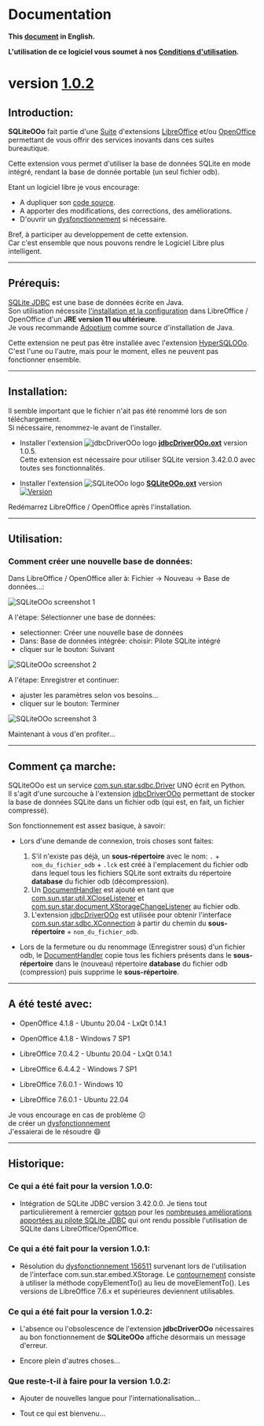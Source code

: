 # Documentation

**This [document][2] in English.**

**L'utilisation de ce logiciel vous soumet à nos [Conditions d'utilisation][3].**

# version [1.0.2][4]

## Introduction:

**SQLiteOOo** fait partie d'une [Suite][5] d'extensions [LibreOffice][6] et/ou [OpenOffice][7] permettant de vous offrir des services inovants dans ces suites bureautique.  

Cette extension vous permet d'utiliser la base de données SQLite en mode intégré, rendant la base de donnée portable (un seul fichier odb).

Etant un logiciel libre je vous encourage:
- A dupliquer son [code source][8].
- A apporter des modifications, des corrections, des améliorations.
- D'ouvrir un [dysfonctionnement][9] si nécessaire.

Bref, à participer au developpement de cette extension.  
Car c'est ensemble que nous pouvons rendre le Logiciel Libre plus intelligent.

___
## Prérequis:

[SQLite JDBC][10] est une base de données écrite en Java.  
Son utilisation nécessite [l'installation et la configuration][11] dans LibreOffice / OpenOffice d'un **JRE version 11 ou ultérieure**.  
Je vous recommande [Adoptium][12] comme source d'installation de Java.

Cette extension ne peut pas être installée avec l'extension [HyperSQLOOo][13]. C'est l'une ou l'autre, mais pour le moment, elles ne peuvent pas fonctionner ensemble.

___
## Installation:

Il semble important que le fichier n'ait pas été renommé lors de son téléchargement.  
Si nécessaire, renommez-le avant de l'installer.

- Installer l'extension ![jdbcDriverOOo logo][14] **[jdbcDriverOOo.oxt][15]** version 1.0.5.  
Cette extension est nécessaire pour utiliser SQLite version 3.42.0.0 avec toutes ses fonctionnalités.

- Installer l'extension ![SQLiteOOo logo][1] **[SQLiteOOo.oxt][16]** version [![Version][0]][16]

Redémarrez LibreOffice / OpenOffice après l'installation.

___
## Utilisation:

### Comment créer une nouvelle base de données:

Dans LibreOffice / OpenOffice aller à: Fichier -> Nouveau -> Base de données...:

![SQLiteOOo screenshot 1][17]

A l'étape: Sélectionner une base de données:
- selectionner: Créer une nouvelle base de données
- Dans: Base de données intégrée: choisir: Pilote SQLite intégré
- cliquer sur le bouton: Suivant

![SQLiteOOo screenshot 2][18]

A l'étape: Enregistrer et continuer:
- ajuster les paramètres selon vos besoins...
- cliquer sur le bouton: Terminer

![SQLiteOOo screenshot 3][19]

Maintenant à vous d'en profiter...

___
## Comment ça marche:

SQLiteOOo est un service [com.sun.star.sdbc.Driver][20] UNO écrit en Python.  
Il s'agit d'une surcouche à l'extension [jdbcDriverOOo][21] permettant de stocker la base de données SQLite dans un fichier odb (qui est, en fait, un fichier compressé).

Son fonctionnement est assez basique, à savoir:

- Lors d'une demande de connexion, trois choses sont faites:
    1. S'il n'existe pas déjà, un **sous-répertoire** avec le nom: `.` + `nom_du_fichier_odb` + `.lck` est créé à l'emplacement du fichier odb dans lequel tous les fichiers SQLite sont extraits du répertoire **database** du fichier odb (décompression).
    2. Un [DocumentHandler][22] est ajouté en tant que [com.sun.star.util.XCloseListener][23] et [com.sun.star.document.XStorageChangeListener][24] au fichier odb.
    3. L'extension [jdbcDriverOOo][21] est utilisée pour obtenir l'interface [com.sun.star.sdbc.XConnection][25] à partir du chemin du **sous-répertoire** + `nom_du_fichier_odb`.

- Lors de la fermeture ou du renommage (Enregistrer sous) d'un fichier odb, le [DocumentHandler][22] copie tous les fichiers présents dans le **sous-répertoire** dans le (nouveau) répertoire **database** du fichier odb (compression) puis supprime le **sous-répertoire**.

___
## A été testé avec:

* OpenOffice 4.1.8 - Ubuntu 20.04 - LxQt 0.14.1

* OpenOffice 4.1.8 - Windows 7 SP1

* LibreOffice 7.0.4.2 - Ubuntu 20.04 - LxQt 0.14.1

* LibreOffice 6.4.4.2 - Windows 7 SP1

* LibreOffice 7.6.0.1 - Windows 10

* LibreOffice 7.6.0.1 - Ubuntu 22.04

Je vous encourage en cas de problème :confused:  
de créer un [dysfonctionnement][9]  
J'essaierai de le résoudre :smile:

___
## Historique:

### Ce qui a été fait pour la version 1.0.0:

- Intégration de SQLite JDBC version 3.42.0.0. Je tiens tout particulièrement à remercier [gotson][26] pour les [nombreuses améliorations apportées au pilote SQLite JDBC][27] qui ont rendu possible l'utilisation de SQLite dans LibreOffice/OpenOffice.

### Ce qui a été fait pour la version 1.0.1:

- Résolution du [dysfonctionnement 156511][28] survenant lors de l'utilisation de l'interface com.sun.star.embed.XStorage. Le [contournement][29] consiste à utiliser la méthode copyElementTo() au lieu de moveElementTo(). Les versions de LibreOffice 7.6.x et supérieures deviennent utilisables.

### Ce qui a été fait pour la version 1.0.2:

- L'absence ou l'obsolescence de l'extension **jdbcDriverOOo** nécessaires au bon fonctionnement de **SQLiteOOo** affiche désormais un message d'erreur.

- Encore plein d'autres choses...

### Que reste-t-il à faire pour la version 1.0.2:

- Ajouter de nouvelles langue pour l'internationalisation...

- Tout ce qui est bienvenu...

[0]: <https://img.shields.io/github/downloads/prrvchr/SQLiteOOo/latest/total?label=v1.0.2>
[1]: <img/SQLiteOOo.svg>
[2]: <https://prrvchr.github.io/SQLiteOOo/>
[3]: <https://prrvchr.github.io/SQLiteOOo/source/SQLiteOOo/registration/TermsOfUse_fr>
[4]: <https://prrvchr.github.io/SQLiteOOo/README_fr#historique>
[5]: <https://prrvchr.github.io/README_fr>
[6]: <https://fr.libreoffice.org/download/telecharger-libreoffice/>
[7]: <https://www.openoffice.org/fr/Telecharger/>
[8]: <https://github.com/prrvchr/SQLiteOOo/>
[9]: <https://github.com/prrvchr/SQLiteOOo/issues/new>
[10]: <https://github.com/xerial/sqlite-jdbc>
[11]: <https://wiki.documentfoundation.org/Documentation/HowTo/Install_the_correct_JRE_-_LibreOffice_on_Windows_10/fr>
[12]: <https://adoptium.net/releases.html?variant=openjdk11>
[13]: <https://prrvchr.github.io/HyperSQLOOo/README_fr>
[14]: <https://prrvchr.github.io/jdbcDriverOOo/img/jdbcDriverOOo.svg>
[15]: <https://github.com/prrvchr/jdbcDriverOOo/releases/latest/download/jdbcDriverOOo.oxt>
[16]: <https://github.com/prrvchr/SQLiteOOo/releases/latest/download/SQLiteOOo.oxt>
[17]: <img/SQLiteOOo-1_fr.png>
[18]: <img/SQLiteOOo-2_fr.png>
[19]: <img/SQLiteOOo-3_fr.png>
[20]: <https://www.openoffice.org/api/docs/common/ref/com/sun/star/sdbc/Driver.html>
[21]: <https://prrvchr.github.io/jdbcDriverOOo/README_fr>
[22]: <https://github.com/prrvchr/SQLiteOOo/blob/main/uno/lib/uno/embedded/documenthandler.py>
[23]: <https://www.openoffice.org/api/docs/common/ref/com/sun/star/util/XCloseListener.html>
[24]: <http://www.openoffice.org/api/docs/common/ref/com/sun/star/document/XStorageChangeListener.html>
[25]: <https://www.openoffice.org/api/docs/common/ref/com/sun/star/sdbc/XConnection.html>
[26]: <https://github.com/gotson>
[27]: <https://github.com/xerial/sqlite-jdbc/issues/786>
[28]: <https://bugs.documentfoundation.org/show_bug.cgi?id=156511>
[29]: <https://github.com/prrvchr/uno/commit/a2fa9f5975a35e8447907e51b0f78ac1b1b76e17>
